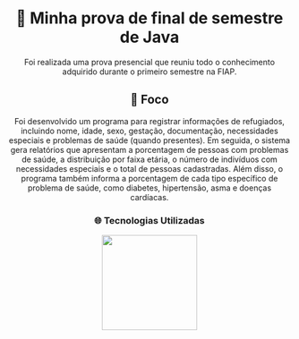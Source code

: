 <h1 align="center">📂 Minha prova de final de semestre de Java</h1>

<p align="center">Foi realizada uma prova presencial que reuniu todo o conhecimento adquirido durante o primeiro semestre na FIAP.</p>

<h2 align="center">🎯 Foco</h2>

<p align="center">
Foi desenvolvido um programa para registrar informações de refugiados, incluindo nome, idade, sexo, gestação, documentação, necessidades especiais e problemas de saúde (quando presentes). Em seguida, o sistema gera relatórios que apresentam a porcentagem de pessoas com problemas de saúde, a distribuição por faixa etária, o número de indivíduos com necessidades especiais e o total de pessoas cadastradas. Além disso, o programa também informa a porcentagem de cada tipo específico de problema de saúde, como diabetes, hipertensão, asma e doenças cardíacas.
</p>

<h3 align="center">🌐 Tecnologias Utilizadas</h3>

<div align="center">
  <img src="https://images.icon-icons.com/2699/PNG/512/java_horizontal_logo_icon_167858.png" width="170px">
</div>

